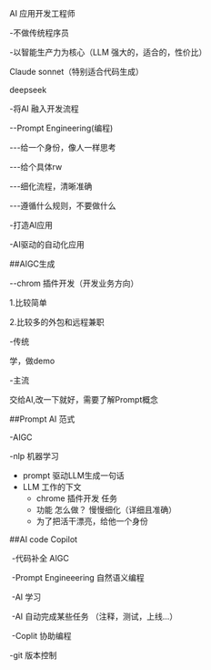 AI 应用开发工程师

-不做传统程序员

-以智能生产力为核心（LLM 强大的，适合的，性价比）

Claude sonnet（特别适合代码生成）

deepseek

-将AI 融入开发流程

--Prompt Engineering(编程)

---给一个身份，像人一样思考

---给个具体rw

---细化流程，清晰准确

---遵循什么规则，不要做什么

-打造AI应用

-AI驱动的自动化应用

##AIGC生成

--chrom 插件开发（开发业务方向）

1.比较简单

2.比较多的外包和远程兼职

-传统

学，做demo

-主流

交给AI,改一下就好，需要了解Prompt概念

##Prompt AI 范式

-AIGC 

-nlp 机器学习

- prompt 驱动LLM生成一句话
- LLM 工作的下文
  - chrome 插件开发 任务
  - 功能 怎么做？ 慢慢细化（详细且准确）
  - 为了把活干漂亮，给他一个身份

##AI code Copilot

​	-代码补全 AIGC

​	-Prompt Engineeering 自然语义编程

​	-AI 学习

​	-AI 自动完成某些任务 （注释，测试，上线...）

​	-Coplit 协助编程

-git 版本控制

